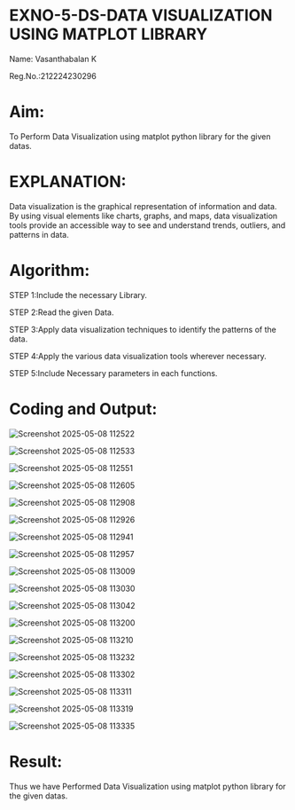 # EXNO-5-DS-DATA VISUALIZATION USING MATPLOT LIBRARY
Name: Vasanthabalan K

Reg.No.:212224230296

# Aim:
  To Perform Data Visualization using matplot python library for the given datas.

# EXPLANATION:
Data visualization is the graphical representation of information and data. By using visual elements like charts, graphs, and maps, data visualization tools provide an accessible way to see and understand trends, outliers, and patterns in data.

# Algorithm:
STEP 1:Include the necessary Library.

STEP 2:Read the given Data.

STEP 3:Apply data visualization techniques to identify the patterns of the data.

STEP 4:Apply the various data visualization tools wherever necessary.

STEP 5:Include Necessary parameters in each functions.

# Coding and Output:
![Screenshot 2025-05-08 112522](https://github.com/user-attachments/assets/d4a02d80-7e88-4c2e-aef6-e47a5ebbf8a9)

![Screenshot 2025-05-08 112533](https://github.com/user-attachments/assets/1afd1e9e-d1b5-432f-89d6-6419c258f636)

![Screenshot 2025-05-08 112551](https://github.com/user-attachments/assets/d490ec91-4906-4a16-8480-67af4b3cdead)

![Screenshot 2025-05-08 112605](https://github.com/user-attachments/assets/35b04ae2-6d05-4b78-b197-9fb5bf531e7f)

![Screenshot 2025-05-08 112908](https://github.com/user-attachments/assets/a19fd09a-2954-4260-9aef-418f5f0b95be)

![Screenshot 2025-05-08 112926](https://github.com/user-attachments/assets/4f101bfd-50ff-4ebf-a1d2-1b130c0ddd0f)

![Screenshot 2025-05-08 112941](https://github.com/user-attachments/assets/91c8c223-d60e-4d08-830f-fea8e549dd75)

![Screenshot 2025-05-08 112957](https://github.com/user-attachments/assets/34a07c9c-1720-4702-b74d-9de302041ea3)

![Screenshot 2025-05-08 113009](https://github.com/user-attachments/assets/a0d34fd7-9b79-4090-9fad-f96c2b5d12da)

![Screenshot 2025-05-08 113030](https://github.com/user-attachments/assets/0f277fc1-6323-4399-bdb5-db7eda5a3d54)

![Screenshot 2025-05-08 113042](https://github.com/user-attachments/assets/4884c7f2-db4a-4bd7-8c88-773cd5a71b29)

![Screenshot 2025-05-08 113200](https://github.com/user-attachments/assets/6b37ba6d-4413-4bfe-a5f2-fd9acb3842f5)

![Screenshot 2025-05-08 113210](https://github.com/user-attachments/assets/5ecb1e26-1289-4a3a-8fc5-84d8bd16d138)

![Screenshot 2025-05-08 113232](https://github.com/user-attachments/assets/301edf8f-f9bb-4272-b1d7-778d5d3323de)

![Screenshot 2025-05-08 113302](https://github.com/user-attachments/assets/e4d8df60-bc48-4648-871e-b0f9177d7489)

![Screenshot 2025-05-08 113311](https://github.com/user-attachments/assets/f7d904a5-99df-4e85-8944-b01f5c0aa7fa)

![Screenshot 2025-05-08 113319](https://github.com/user-attachments/assets/edfa4c33-d1f3-46a4-b8ac-c3fcfdc371c0)

![Screenshot 2025-05-08 113335](https://github.com/user-attachments/assets/6d673e44-6dbb-467f-b1aa-8ceeb7105053)


# Result:
Thus we have Performed Data Visualization using matplot python library for the given datas.
